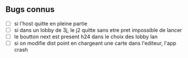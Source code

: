 ## Bugs connus

- [ ] si l'host quitte en pleine partie
- [ ] si dans un lobby de 3j, le j2 quitte sans etre pret impossible de lancer
- [ ] le boutton next est present h24 dans le choix des lobby lan
- [ ] si on modifie dist point en chargeant une carte dans l'editeur, l'app crash
